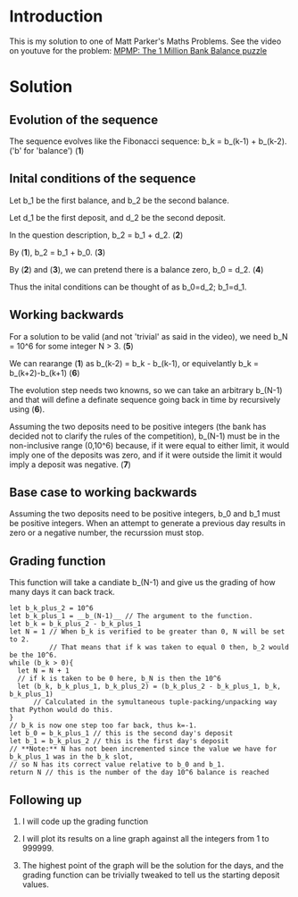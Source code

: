 # Introduction

This is my solution to one of Matt Parker's Maths Problems.
See the video on youtuve for the problem: [MPMP: The 1 Million Bank Balance puzzle](https://www.youtube.com/watch?v=ILrqPpLpwpE)

# Solution

## Evolution of the sequence

The sequence evolves like the Fibonacci sequence: b_k = b_(k-1) + b_(k-2). ('b' for 'balance') (**1**)


## Inital conditions of the sequence

Let b_1 be the first balance, and b_2 be the second balance. 

Let d_1 be the first deposit, and d_2 be the second deposit.

In the question description, b_2 = b_1 + d_2. (**2**) 

By (**1**), b_2 = b_1 + b_0. (**3**)

By (**2**) and (**3**), we can pretend there is a balance zero, b_0 = d_2. (**4**)

Thus the inital conditions can be thought of as b_0=d_2; b_1=d_1.


## Working backwards

For a solution to be valid (and not 'trivial' as said in the video), we need b_N = 10^6 for some integer N > 3. (**5**)

We can rearange (**1**) as b_(k-2) = b_k - b_(k-1), or equivelantly b_k = b_(k+2)-b_(k+1) (**6**)

The evolution step needs two knowns, so we can take an arbitrary b_(N-1) and that will define a definate sequence going back in time by recursively using (**6**).

Assuming the two deposits need to be positive integers (the bank has decided not to clarify the rules of the competition), b_(N-1) must be in the non-inclusive range (0,10^6) because, if it were equal to either limit, it would imply one of the deposits was zero, and if it were outside the limit it would imply a deposit was negative. (**7**)


## Base case to working backwards

Assuming the two deposits need to be positive integers, b_0 and b_1 must be positive integers. When an attempt to generate a previous day results in zero or a negative number, the recurssion must stop.


## Grading function

This function will take a candiate b_(N-1) and give us the grading of how many days it can back track.

```
let b_k_plus_2 = 10^6
let b_k_plus_1 = __b_(N-1)__ // The argument to the function.
let b_k = b_k_plus_2 - b_k_plus_1
let N = 1 // When b_k is verified to be greater than 0, N will be set to 2. 
          // That means that if k was taken to equal 0 then, b_2 would be the 10^6.
while (b_k > 0){
  let N = N + 1
  // if k is taken to be 0 here, b_N is then the 10^6
  let (b_k, b_k_plus_1, b_k_plus_2) = (b_k_plus_2 - b_k_plus_1, b_k, b_k_plus_1) 
      // Calculated in the symultaneous tuple-packing/unpacking way that Python would do this.
}
// b_k is now one step too far back, thus k=-1.
let b_0 = b_k_plus_1 // this is the second day's deposit
let b_1 = b_k_plus_2 // this is the first day's deposit
// **Note:** N has not been incremented since the value we have for b_k_plus_1 was in the b_k slot, 
// so N has its correct value relative to b_0 and b_1.
return N // this is the number of the day 10^6 balance is reached
```

## Following up

1. I will code up the grading function

2. I will plot its results on a line graph against all the integers from 1 to 999999.

3. The highest point of the graph will be the solution for the days, and the grading function can be trivially tweaked to tell us the starting deposit values.

